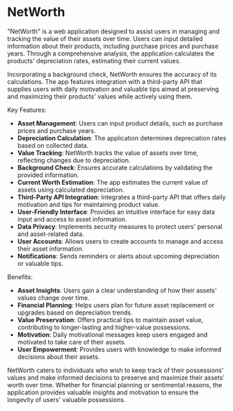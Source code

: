 # NetWorth


"NetWorth" is a web application designed to assist users in managing and tracking the value of their assets over time. Users can input detailed information about their products, including purchase prices and purchase years. Through a comprehensive analysis, the application calculates the products' depreciation rates, estimating their current values. 

Incorporating a background check, NetWorth ensures the accuracy of its calculations. The app features integration with a third-party API that supplies users with daily motivation and valuable tips aimed at preserving and maximizing their products' values while actively using them.

Key Features:
- **Asset Management**: Users can input product details, such as purchase prices and purchase years.
- **Depreciation Calculation**: The application determines depreciation rates based on collected data.
- **Value Tracking**: NetWorth tracks the value of assets over time, reflecting changes due to depreciation.
- **Background Check**: Ensures accurate calculations by validating the provided information.
- **Current Worth Estimation**: The app estimates the current value of assets using calculated depreciation.
- **Third-Party API Integration**: Integrates a third-party API that offers daily motivation and tips for maintaining product value.
- **User-Friendly Interface**: Provides an intuitive interface for easy data input and access to asset information.
- **Data Privacy**: Implements security measures to protect users' personal and asset-related data.
- **User Accounts**: Allows users to create accounts to manage and access their asset information.
- **Notifications**: Sends reminders or alerts about upcoming depreciation or valuable tips.

Benefits:
- **Asset Insights**: Users gain a clear understanding of how their assets' values change over time.
- **Financial Planning**: Helps users plan for future asset replacement or upgrades based on depreciation trends.
- **Value Preservation**: Offers practical tips to maintain asset value, contributing to longer-lasting and higher-value possessions.
- **Motivation**: Daily motivational messages keep users engaged and motivated to take care of their assets.
- **User Empowerment**: Provides users with knowledge to make informed decisions about their assets.

NetWorth caters to individuals who wish to keep track of their possessions' values and make informed decisions to preserve and maximize their assets' worth over time. Whether for financial planning or sentimental reasons, the application provides valuable insights and motivation to ensure the longevity of users' valuable possessions.
